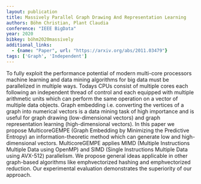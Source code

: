 ```yaml
---
layout: publication
title: Massively Parallel Graph Drawing And Representation Learning
authors: Böhm Christian, Plant Claudia
conference: "IEEE BigData"
year: 2020
bibkey: böhm2020massively
additional_links:
  - {name: "Paper", url: "https://arxiv.org/abs/2011.03479"}
tags: ['Graph', 'Independent']
---
```

To fully exploit the performance potential of modern multi-core processors machine learning and data mining algorithms for big data must be parallelized in multiple ways. Todays CPUs consist of multiple cores each following an independent thread of control and each equipped with multiple arithmetic units which can perform the same operation on a vector of multiple data objects. Graph embedding i.e. converting the vertices of a graph into numerical vectors is a data mining task of high importance and is useful for graph drawing (low-dimensional vectors) and graph representation learning (high-dimensional vectors). In this paper we propose MulticoreGEMPE (Graph Embedding by Minimizing the Predictive Entropy) an information-theoretic method which can generate low and high-dimensional vectors. MulticoreGEMPE applies MIMD (Multiple Instructions Multiple Data using OpenMP) and SIMD (Single Instructions Multiple Data using AVX-512) parallelism. We propose general ideas applicable in other graph-based algorithms like emphvectorized hashing and emphvectorized reduction. Our experimental evaluation demonstrates the superiority of our approach.
